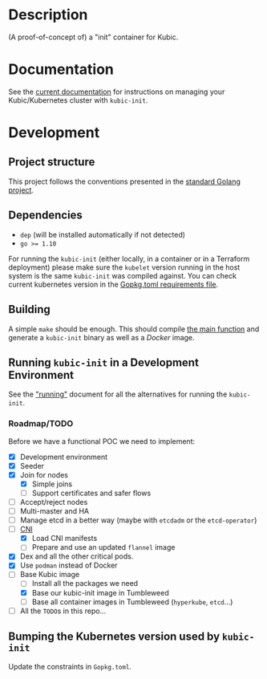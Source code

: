 # Description

(A proof-of-concept of) a "init" container for Kubic.

# Documentation

See the [current documentation](docs/index.md) for instructions on managing
your Kubic/Kubernetes cluster with `kubic-init`.

# Development

## Project structure

This project follows the conventions presented in the [standard Golang
project](https://github.com/golang-standards/project-layout).

## Dependencies

* `dep` (will be installed automatically if not detected)
* `go >= 1.10`

For running the `kubic-init` (either locally, in a container or in a Terraform
deployment) please make sure the `kubelet` version running in the host system
is the same `kubic-init` was compiled against. You can check current kubernetes
version in the [Gopkg.toml requirements file](Gopkg.toml).

## Building

A simple `make` should be enough. This should compile [the main
function](cmd/kubic-init/main.go) and generate a `kubic-init` binary as
well as a _Docker_ image.

## Running `kubic-init` in a Development Environment

See the ["running"](docs/devel-run.md) document for all the alternatives
for running the `kubic-init`.

### Roadmap/TODO

Before we have a functional POC we need to implement:

* [X] Development environment
* [X] Seeder
* [X] Join for nodes
  * [X] Simple joins
  * [ ] Support certificates and safer flows
* [ ] Accept/reject nodes
* [ ] Multi-master and HA
* [ ] Manage etcd in a better way (maybe with `etcdadm` or the `etcd-operator`)
* [ ] [CNI](pkg/cni)
  * [X] Load CNI manifests
  * [ ] Prepare and use an updated `flannel` image
* [X] Dex and all the other critical pods.
* [X] Use `podman` instead of Docker
* [ ] Base Kubic image
  * [ ] Install all the packages we need
  * [X] Base our kubic-init image in Tumbleweed
  * [ ] Base all container images in Tumbleweed (`hyperkube`, `etcd`...)
* [ ] All the `TODO`s in this repo...

## Bumping the Kubernetes version used by `kubic-init`

Update the constraints in `Gopkg.toml`.
